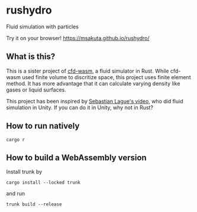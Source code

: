 # rushydro

Fluid simulation with particles

Try it on your browser! https://msakuta.github.io/rushydro/

## What is this?

This is a sister project of [cfd-wasm](https://github.com/msakuta/cfd-wasm), a fluid simulator in Rust.
While cfd-wasm used finite volume to discritize space, this project uses finite element method.
It has more advantage that it can calculate varying density like gases or liquid surfaces.

This project has been inspired by [Sebastian Lague's video](https://youtu.be/rSKMYc1CQHE?si=4z0-JIuDQ7tOuDHR),
who did fluid simulation in Unity.
If you can do it in Unity, why not in Rust?


## How to run natively

```
cargo r
```


## How to build a WebAssembly version

Install trunk by 

```
cargo install --locked trunk
```

and run

```
trunk build --release
```

